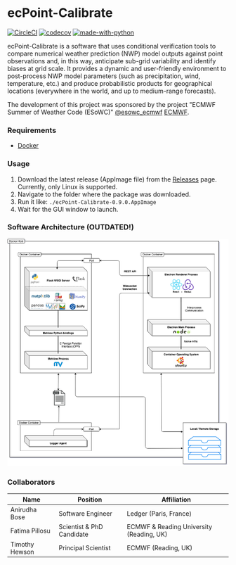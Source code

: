 # ecPoint-Calibrate

[![CircleCI](https://circleci.com/gh/esowc/ecPoint-Calibrate.svg?style=svg)](https://circleci.com/gh/esowc/ecPoint-Calibrate)
[![codecov](https://codecov.io/gh/esowc/ecPoint-Calibrate/branch/master/graph/badge.svg)](https://codecov.io/gh/esowc/ecPoint-Calibrate)
[![made-with-python](https://img.shields.io/badge/Made%20with-Python3.7-1f425f.svg)](https://www.python.org/)

ecPoint-Calibrate is a software that uses conditional verification tools to compare numerical weather prediction (NWP) model outputs against point observations and, in this way, anticipate sub-grid variability and identify biases at grid scale. 
It provides a dynamic and user-friendly environment to post-process NWP model parameters (such as precipitation, wind, temperature, etc.) and produce probabilistic products for geographical locations (everywhere in the world, and up to medium-range forecasts).

The development of this project was sponsored by the project "ECMWF Summer of Weather Code (ESoWC)" 
[@esowc_ecmwf](https://twitter.com/esowc_ecmwf?lang=en)
[ECMWF](https://www.ecmwf.int).


### Requirements

- [Docker](https://docs.docker.com/install/)

### Usage

1. Download the latest release (AppImage file) from the [Releases](https://github.com/esowc/ecPoint-Calibrate/releases) page. Currently, only Linux is supported.
2. Navigate to the folder where the package was downloaded.
3. Run it like: `./ecPoint-Calibrate-0.9.0.AppImage`
4. Wait for the GUI window to launch.

### Software Architecture  (OUTDATED!)

![](/share/architecture.png)


### Collaborators

|      Name      |          Position         |               Affiliation               |
|----------------|---------------------------|-----------------------------------------|
| Anirudha Bose  |     Software Engineer     |          Ledger (Paris, France)         |
| Fatima Pillosu | Scientist & PhD Candidate | ECMWF & Reading University (Reading, UK)|
| Timothy Hewson |    Principal Scientist    |           ECMWF (Reading, UK)           |
